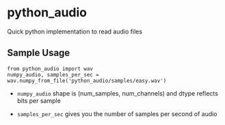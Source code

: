 # python_audio
Quick python implementation to read audio files 

## Sample Usage 

```
from python_audio import wav
numpy_audio, samples_per_sec = wav.numpy_from_file('python_audio/samples/easy.wav')
```

- `numpy_audio` shape is (num_samples, num_channels) and dtype reflects bits per sample

- `samples_per_sec` gives you the number of samples per second of audio